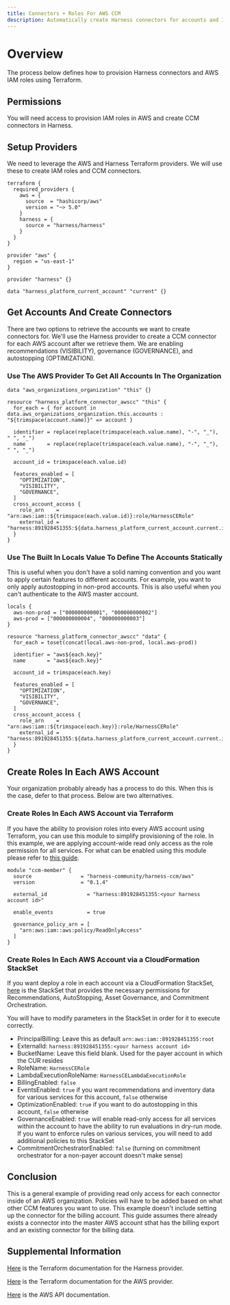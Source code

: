 ```yaml
---
title: Connectors + Roles For AWS CCM
description: Automatically create Harness connectors for accounts and IAM roles in each AWS account
---
```


# Overview

The process below defines how to provision Harness connectors and AWS IAM roles using Terraform. 

## Permissions

You will need access to provision IAM roles in AWS and create CCM connectors in Harness.

## Setup Providers

We need to leverage the AWS and Harness Terraform providers. We will use these to create IAM roles and CCM connectors.

```
terraform {
  required_providers {
    aws = {
      source  = "hashicorp/aws"
      version = "~> 5.0"
    }
    harness = {
      source = "harness/harness"
    }
  }
}

provider "aws" {
  region = "us-east-1"
}

provider "harness" {}

data "harness_platform_current_account" "current" {}
```

## Get Accounts And Create Connectors

There are two options to retrieve the accounts we want to create connectors for.  We'll use the Harness provider to create a CCM connector for each AWS account after we retrieve them. We are enabling recommendations (VISIBILITY), governance (GOVERNANCE), and autostopping (OPTIMIZATION).

### Use The AWS Provider To Get All Accounts In The Organization

```
data "aws_organizations_organization" "this" {}

resource "harness_platform_connector_awscc" "this" {
  for_each = { for account in data.aws_organizations_organization.this.accounts : "${trimspace(account.name)}" => account }

  identifier = replace(replace(trimspace(each.value.name), "-", "_"), " ", "_")
  name       = replace(replace(trimspace(each.value.name), "-", "_"), " ", "_")

  account_id = trimspace(each.value.id)

  features_enabled = [
    "OPTIMIZATION",
    "VISIBILITY",
    "GOVERNANCE",
  ]
  cross_account_access {
    role_arn    = "arn:aws:iam::${trimspace(each.value.id)}:role/HarnessCERole"
    external_id = "harness:891928451355:${data.harness_platform_current_account.current.id}"
  }
}
```

### Use The Built In Locals Value To Define The Accounts Statically
This is useful when you don't have a solid naming convention and you want to apply certain features to different accounts.  For example, you want to only apply autostopping in non-prod accounts.  This is also useful when you can't authenticate to the AWS master account.

```
locals {
  aws-non-prod = ["000000000001", "000000000002"]
  aws-prod = ["000000000004", "000000000003"]
}

resource "harness_platform_connector_awscc" "data" {
  for_each = toset(concat(local.aws-non-prod, local.aws-prod))

  identifier = "aws${each.key}"
  name       = "aws${each.key}"

  account_id = trimspace(each.key)

  features_enabled = [
    "OPTIMIZATION",
    "VISIBILITY",
    "GOVERNANCE",
  ]
  cross_account_access {
    role_arn    = "arn:aws:iam::${trimspace(each.key)}:role/HarnessCERole"
    external_id = "harness:891928451355:${data.harness_platform_current_account.current.id}"
  }
}
```

## Create Roles In Each AWS Account
Your organization probably already has a process to do this.  When this is the case, defer to that process.  Below are two alternatives.

### Create Roles In Each AWS Account via Terraform

If you have the ability to provision roles into every AWS account using Terraform, you can use this module to simplify provisioning of the role.  In this example, we are applying account-wide read only access as the role permission for all services. For what can be enabled using this module please refer to [this guide](https://github.com/harness-community/terraform-aws-harness-ccm).

```
module "ccm-member" {
  source                = "harness-community/harness-ccm/aws"
  version               = "0.1.4"
  
  external_id             = "harness:891928451355:<your harness account id>"

  enable_events           = true

  governance_policy_arn = [
    "arn:aws:iam::aws:policy/ReadOnlyAccess"
  ]
}
```

### Create Roles In Each AWS Account via a CloudFormation StackSet

If you want deploy a role in each account via a CloudFormation StackSet, [here](https://continuous-efficiency-prod.s3.us-east-2.amazonaws.com/setup/ngv1/HarnessAWSTemplate.yaml) is the StackSet that provides the necessary permissions for Recommendations, AutoStopping, Asset Governance, and Commitment Orchestration.

You will have to modify parameters in the StackSet in order for it to execute correctly.

- PrincipalBilling: Leave this as default `arn:aws:iam::891928451355:root`
- ExternalId: `harness:891928451355:<your harness account id>`
- BucketName: Leave this field blank.  Used for the payer account in which the CUR resides
- RoleName: `HarnessCERole`
- LambdaExecutionRoleName: `HarnessCELambdaExecutionRole`
- BillingEnabled: `false`
- EventsEnabled: `true` if you want recommendations and inventory data for various services for this account, `false` otherwise
- OptimizationEnabled: `true` if you want to do autostopping in this account, `false` otherwise
- GovernanceEnabled: `true` will enable read-only access for all services within the account to have the ability to run evaluations in dry-run mode.  If you want to enforce rules on various services, you will need to add additional policies to this StackSet
- CommitmentOrchestratorEnabled: `false` (turning on commitment orchestrator for a non-payer account doesn't make sense)

## Conclusion

This is a general example of providing read only access for each connector inside of an AWS organization. Policies will have to be added based on what other CCM features you want to use. This example doesn't include setting up the connector for the billing account. This guide assumes there already exists a connector into the master AWS account sthat has the billing export and an existing connector for the billing data.

## Supplemental Information

[Here](https://registry.terraform.io/providers/harness/harness/latest/docs) is the Terraform documentation for the Harness provider.

[Here](https://registry.terraform.io/providers/hashicorp/aws/latest/docs) is the Terraform documentation for the AWS provider.

[Here](https://docs.aws.amazon.com/) is the AWS API documentation.